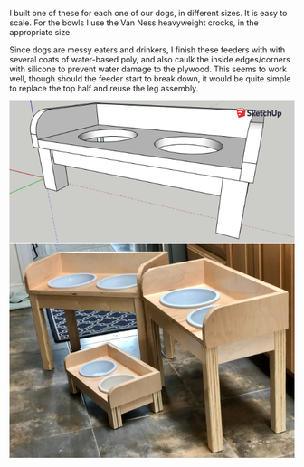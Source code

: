 I built one of these for each one of our dogs, in different sizes. It is easy to
scale. For the bowls I use the Van Ness heavyweight crocks, in the appropriate
size.

Since dogs are messy eaters and drinkers, I finish these feeders with with
several coats of water-based poly, and also caulk the inside edges/corners
with silicone to prevent water damage to the plywood. This seems to work well,
though should the feeder start to break down, it would be quite simple to
replace the top half and reuse the leg assembly.

![](dogfeeder.png)
![](../gallery/pics/IMG_4725.png)

